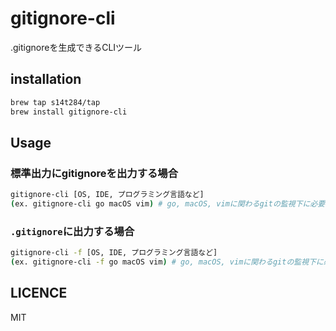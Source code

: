 # gitignore-cli

.gitignoreを生成できるCLIツール

## installation

```sh
brew tap s14t284/tap
brew install gitignore-cli
```

## Usage

### 標準出力にgitignoreを出力する場合

  ```sh
  gitignore-cli [OS, IDE, プログラミング言語など]
  (ex. gitignore-cli go macOS vim) # go, macOS, vimに関わるgitの監視下に必要ないファイルのリストが出力されます
  ```

### `.gitignore`に出力する場合

  ```sh
  gitignore-cli -f [OS, IDE, プログラミング言語など]
  (ex. gitignore-cli -f go macOS vim) # go, macOS, vimに関わるgitの監視下に必要ないファイルのリストが.gitignoreに保存されます
  ```

## LICENCE

MIT
